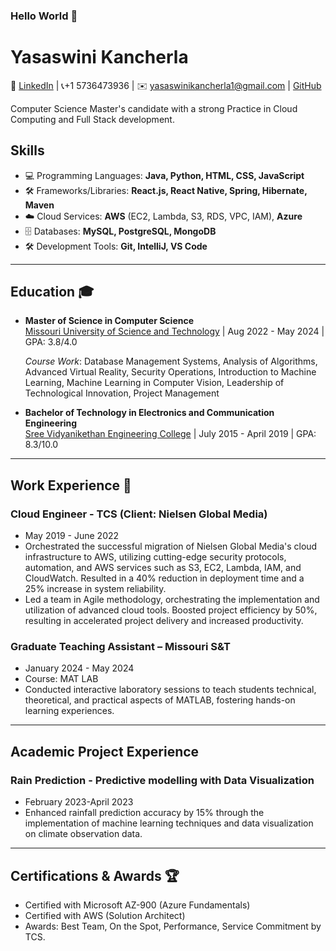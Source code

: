 ### Hello World 👋

# Yasaswini Kancherla

🔗 [LinkedIn](https://www.linkedin.com/in/yasaswinikancherla) | 📞+1 5736473936 | ✉️ yasaswinikancherla1@gmail.com | [GitHub](https://github.com/YasaswiniKancherla)

Computer Science Master's candidate with a strong Practice in Cloud Computing and Full Stack development.

## Skills


- 💻 Programming Languages: **Java, Python, HTML, CSS, JavaScript**
- 🛠️ Frameworks/Libraries: **React.js, React Native, Spring, Hibernate, Maven**
- ☁️ Cloud Services: **AWS** (EC2, Lambda, S3, RDS, VPC, IAM), **Azure**
- 🗄️ Databases: **MySQL, PostgreSQL, MongoDB**
- 🛠️ Development Tools: **Git, IntelliJ, VS Code**

---

## Education 🎓

- **Master of Science in Computer Science**  
  [Missouri University of Science and Technology](https://www.mst.edu/) | Aug 2022 - May 2024 | GPA: 3.8/4.0
  
  
  *Course Work*: Database Management Systems, Analysis of Algorithms, Advanced Virtual Reality, Security Operations, Introduction to Machine Learning, Machine Learning in Computer Vision, Leadership of Technological Innovation, Project Management

- **Bachelor of Technology in Electronics and Communication Engineering**  
  [Sree Vidyanikethan Engineering College](https://www.svec.education/) | July 2015 - April 2019 | GPA: 8.3/10.0
  

---

## Work Experience 💼

### Cloud Engineer - TCS (Client: Nielsen Global Media)
- May 2019 - June 2022
- Orchestrated the successful migration of Nielsen Global Media's cloud infrastructure to AWS, utilizing cutting-edge security protocols, automation, and AWS services such as S3, EC2, Lambda, IAM, and CloudWatch. Resulted in a 40% reduction in deployment time and a 25% increase in system reliability.
- Led a team in Agile methodology, orchestrating the implementation and utilization of advanced cloud tools. Boosted project efficiency by 50%, resulting in accelerated project delivery and increased productivity.

### Graduate Teaching Assistant – Missouri S&T
- January 2024 - May 2024
- Course: MAT LAB
- Conducted interactive laboratory sessions to teach students technical, theoretical, and practical aspects of MATLAB, fostering hands-on learning experiences.

---

## Academic Project Experience

### Rain Prediction - Predictive modelling with Data Visualization
- February 2023-April 2023
- Enhanced rainfall prediction accuracy by 15% through the implementation of machine learning techniques and data visualization on climate observation data.

---

## Certifications & Awards 🏆

- Certified with Microsoft AZ-900 (Azure Fundamentals)
- Certified with AWS (Solution Architect)
- Awards: Best Team, On the Spot, Performance, Service Commitment by TCS.

